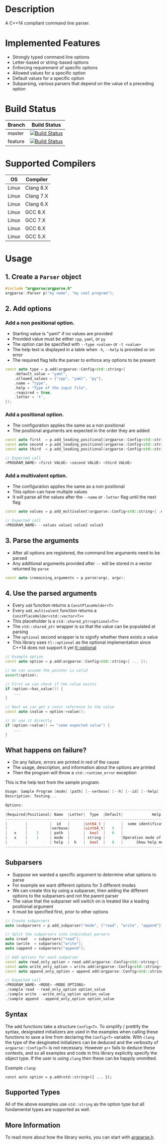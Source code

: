 # Description
A C++14 compliant command line parser.

# Implemented Features
- Strongly typed command line options
- Letter-based or string-based options
- Enforcing requirement of specific options
- Allowed values for a specific option
- Default values for a specific option
- Subparsing, various parsers that depend on the value of a preceding option

# Build Status

Branch  | Build Status
------- | -------
master  | [![Build Status](https://travis-ci.org/jpan127/argparse.svg?branch=master)](https://travis-ci.org/jpan127/argparse)
feature | [![Build Status](https://travis-ci.org/jpan127/argparse.svg?branch=feature)](https://travis-ci.org/jpan127/argparse)

# Supported Compilers

OS     | Compiler
------ | ------
Linux  | Clang 8.X
Linux  | Clang 7.X
Linux  | Clang 6.X
Linux  | GCC 8.X
Linux  | GCC 7.X
Linux  | GCC 6.X
Linux  | GCC 5.X

# Usage

## 1. Create a `Parser` object
```c++
#include "argparse/argparse.h"
argparse::Parser p("my name", "my cool program");
```

## 2. Add options

### Add a non positional option.

- Starting value is "yaml" if no values are provided
- Provided value must be either `cpp`, `yaml`, or `py`
- The option can be specified with `--type <value>` or `-t <value>`
- The help text is displayed in a table when `-h`, `--help` is provided or on error
- The required flag tells the parser to enforce any options to be present

```c++
const auto type = p.add(argparse::Config<std::string>{
    .default_value = "yaml",
    .allowed_values = {"cpp", "yaml", "py"},
    .name = "type",
    .help = "Type of the input file",
    .required = true,
    .letter = 't',
});
```

### Add a positional option.

- The configuration applies the same as a non positional
- The positional arguments are expected in the order they are added

```c++
const auto first  = p.add_leading_positional(argparse::Config<std::string>{ .name = "first"  });
const auto second = p.add_leading_positional(argparse::Config<std::string>{ .name = "second" });
const auto third  = p.add_leading_positional(argparse::Config<std::string>{ .name = "third"  });

// Expected call
<PROGRAM_NAME> <first VALUE> <second VALUE> <third VALUE>
```

### Add a multivalent option.

- The configuration applies the same as a non positional
- This option can have multiple values
- It will parse all the values after the `--name` or `-letter` flag until the next flag

```c++
const auto values = p.add_multivalent(argparse::Config<std::string>{ .name = "values" });

// Expected call
<PROGRAM_NAME> --values value1 value2 value3
```

## 3. Parse the arguments

- After all options are registered, the command line arguments need to be parsed
- Any additional arguments provided after `--` will be stored in a vector returned by `parse`

```c++
const auto &remaining_arguments = p.parse(argc, argv);
```

## 4. Use the parsed arguments

- Every `add` function returns a `ConstPlaceHolder<T>`
- Every `add_multivalent` function returns a `ConstPlaceHolder<std::vector<T>>`
- This placeholder is a `std::shared_ptr<optional<T>>`
- The `std::shared_ptr` wrapper is so that the value can be populated at parsing
- The `optional` second wrapper is to signify whether there exists a value
- This library uses `tl::optional` as the optional implementation since C++14 does not support it yet [tl::optional](https://github.com/TartanLlama/optional)

```c++
// Example option
const auto option = p.add(argparse::Config<std::string>{ ... });

// We can assume the pointer is valid
assert(option);

// First we can check if the value exists
if (option->has_value()) {
    ...
}

// Next we can get a const reference to the value
const auto &value = option->value();

// Or use it directly
if (option->value() == "some expected value") {
    ...
}
```

## What happens on failure?

- On any failure, errors are printed in red of the cause
- The usage, description, and information about the options are printed
- Then the program will throw a `std::runtime_error` exception

This is the help text from the sample program:

```c++
Usage: Sample Program [mode] [path] [--verbose] [--h] [--id] [--help]
Description: Testing...

Options:
--------------------------------------------------------------------------------------------------------------
|Required|Positional| Name  |Letter|  Type  |Default|             Help             |     Allowed Values      |
--------------------------------------------------------------------------------------------------------------
|        |          |  id   |      |int64_t |       |  some identification number  | 1234 , 9999 , 127127127 |
|        |          |verbose|      |uint64_t|   5   |                              |                         |
|   x    |    2     | path  |      |  bool  |   0   |                              |                         |
|   x    |    1     | mode  |      | string |       |Operation mode of this program|        a , c , b        |
|        |          | help  |  h   |  bool  |   0   |      Show help message       |                         |
--------------------------------------------------------------------------------------------------------------
```

## Subparsers

- Suppose we wanted a specific argument to determine what options to parse
- For example we want different options for 3 different modes
- We can create this by using a subparser, then adding the different options to the subparsers and not the parent parser
- The value that the subparser will switch on is treated like a leading positional argument
- It must be specified first, prior to other options

```c++
// Create subparsers
auto &subparsers = p.add_subparser("mode", {"read", "write", "append"});

// Split the subparsers into individual parsers
auto &read   = subparsers["read"];
auto &write  = subparsers["write"];
auto &append = subparsers["append"];

// Add options for each subparser
const auto read_only_option = read.add(argparse::Config<std::string>{ .name = "read_only_option" });
const auto write_only_option = write.add(argparse::Config<std::string>{ .name = "write_only_option" });
const auto append_only_option = append.add(argparse::Config<std::string>{ .name = "append_only_option" });

// Expected call
<PROGRAM_NAME> <MODE> <MODE OPTIONS>
./sample read --read_only_option option_value
./sample write --write_only_option option_value
./sample append --append_only_option option_value
```

## Syntax

The add functions take a structure `Config<T>`.  To simplify / prettify the syntax, designated initializers are used in the examples when calling these functions to save a line from declaring the `Config<T>` variable.  With `clang` the type of the desginated initializers can be deduced and the verbosity of `argparse::Config<T>` is not necessary.  However `g++` fails to deduce these contexts, and so all examples and code in this library explicitly specify the object type.  If the user is using `clang` then these can be happily ommitted.

Example `clang`:
```
const auto option = p.add<std::string>({ ... });
```

## Supported Types

All of the above examples use `std::string` as the option type but all fundamental types are supported as well.

## More Information

To read more about how the library works, you can start with [argparse.h](argparse/include/argparse.h).
